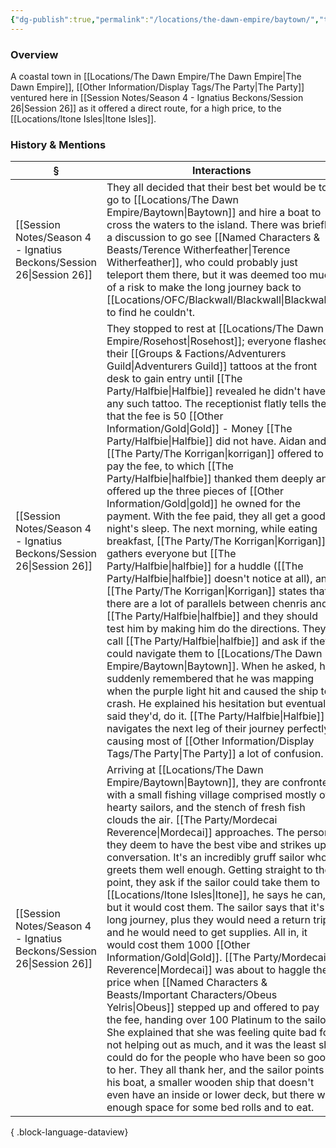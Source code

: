 ```yaml
---
{"dg-publish":true,"permalink":"/locations/the-dawn-empire/baytown/","tags":["Discovered"],"updated":"2025-08-11T11:53:31.768+01:00"}
---
```


### Overview
A coastal town in [[Locations/The Dawn Empire/The Dawn Empire\|The Dawn Empire]], [[Other Information/Display Tags/The Party\|The Party]] ventured here in [[Session Notes/Season 4 - Ignatius Beckons/Session 26\|Session 26]] as it offered a direct route, for a high price, to the [[Locations/Itone Isles\|Itone Isles]].

### History & Mentions
| §                                                                       | Interactions                                                                                                                                                                                                                                                                                                                                                                                                                                                                                                                                                                                                                                                                                                                                                                                                                                                                                                                                                                                                                                                                                                                                                                                                                  |
| ----------------------------------------------------------------------- | ----------------------------------------------------------------------------------------------------------------------------------------------------------------------------------------------------------------------------------------------------------------------------------------------------------------------------------------------------------------------------------------------------------------------------------------------------------------------------------------------------------------------------------------------------------------------------------------------------------------------------------------------------------------------------------------------------------------------------------------------------------------------------------------------------------------------------------------------------------------------------------------------------------------------------------------------------------------------------------------------------------------------------------------------------------------------------------------------------------------------------------------------------------------------------------------------------------------------------- |
| [[Session Notes/Season 4 - Ignatius Beckons/Session 26\|Session 26]] | They all decided that their best bet would be to go to [[Locations/The Dawn Empire/Baytown\|Baytown]] and hire a boat to cross the waters to the island. There was briefly a discussion to go see [[Named Characters & Beasts/Terence Witherfeather\|Terence Witherfeather]], who could probably just teleport them there, but it was deemed too much of a risk to make the long journey back to [[Locations/OFC/Blackwall/Blackwall\|Blackwall]] to find he couldn't.                                                                                                                                                                                                                                                                                                                                                                                                                                                                                                                                                                                                                                                                                                                                                                                                                                                                               |
| [[Session Notes/Season 4 - Ignatius Beckons/Session 26\|Session 26]] | They stopped to rest at [[Locations/The Dawn Empire/Rosehost\|Rosehost]]; everyone flashed their [[Groups & Factions/Adventurers Guild\|Adventurers Guild]] tattoos at the front desk to gain entry until [[The Party/Halfbie\|Halfbie]] revealed he didn't have any such tattoo. The receptionist flatly tells them that the fee is 50 [[Other Information/Gold\|Gold]] - Money [[The Party/Halfbie\|Halfbie]] did not have. Aidan and [[The Party/The Korrigan\|korrigan]] offered to pay the fee, to which [[The Party/Halfbie\|halfbie]] thanked them deeply and offered up the three pieces of [[Other Information/Gold\|gold]] he owned for the payment. With the fee paid, they all get a good night's sleep. The next morning, while eating breakfast, [[The Party/The Korrigan\|Korrigan]] gathers everyone but [[The Party/Halfbie\|halfbie]] for a huddle ([[The Party/Halfbie\|halfbie]] doesn't notice at all), and [[The Party/The Korrigan\|Korrigan]] states that there are a lot of parallels between chenris and [[The Party/Halfbie\|halfbie]] and they should test him by making him do the directions. They call [[The Party/Halfbie\|halfbie]] and ask if they could navigate them to [[Locations/The Dawn Empire/Baytown\|Baytown]]. When he asked, he suddenly remembered that he was mapping when the purple light hit and caused the ship to crash. He explained his hesitation but eventually said they'd, do it. [[The Party/Halfbie\|Halfbie]] navigates the next leg of their journey perfectly causing most of [[Other Information/Display Tags/The Party\|The Party]] a lot of confusion. |
| [[Session Notes/Season 4 - Ignatius Beckons/Session 26\|Session 26]] | Arriving at [[Locations/The Dawn Empire/Baytown\|Baytown]], they are confronted with a small fishing village comprised mostly of hearty sailors, and the stench of fresh fish clouds the air. [[The Party/Mordecai Reverence\|Mordecai]] approaches. The person they deem to have the best vibe and strikes up a conversation. It's an incredibly gruff sailor who greets them well enough. Getting straight to the point, they ask if the sailor could take them to [[Locations/Itone Isles\|Itone]], he says he can, but it would cost them. The sailor says that it's a long journey, plus they would need a return trip, and he would need to get supplies. All in, it would cost them 1000 [[Other Information/Gold\|Gold]]. [[The Party/Mordecai Reverence\|Mordecai]] was about to haggle the price when [[Named Characters & Beasts/Important Characters/Obeus Yelris\|Obeus]] stepped up and offered to pay the fee, handing over 100 Platinum to the sailor. She explained that she was feeling quite bad for not helping out as much, and it was the least she could do for the people who have been so good to her. They all thank her, and the sailor points to his boat, a smaller wooden ship that doesn't even have an inside or lower deck, but there was enough space for some bed rolls and to eat.                                                |

{ .block-language-dataview}